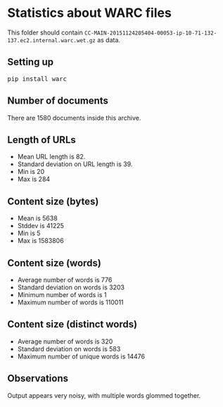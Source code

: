 # Statistics about WARC files

This folder should contain `CC-MAIN-20151124205404-00053-ip-10-71-132-137.ec2.internal.warc.wet.gz` as data.

## Setting up
<pre>pip install warc</pre>

## Number of documents
There are 1580 documents inside this archive.

## Length of URLs
* Mean URL length is 82.
* Standard deviation on URL length is 39.
* Min is 20 
* Max is 284

## Content size (bytes)
* Mean is 5638
* Stddev is 41225
* Min is 5
* Max is 1583806

## Content size (words)
* Average number of words is 776
* Standard deviation on words is 3203
* Minimum number of words is 1
* Maximum number of words is 110011

## Content size (distinct words)
* Average number of words is 320 
* Standard deviation on words is 583
* Maximum number of unique words is 14476

## Observations
Output appears very noisy, with multiple words glommed together.

